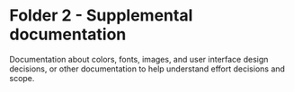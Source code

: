 # Folder 2 - Supplemental documentation

Documentation about colors, fonts, images, and user interface design decisions, or other documentation to help understand effort decisions and scope.

</br>
